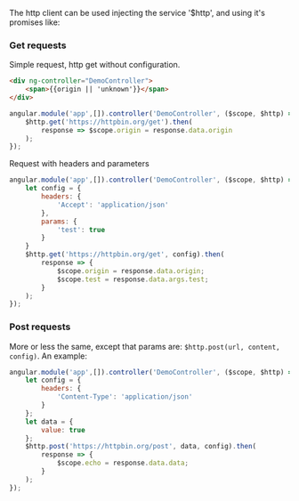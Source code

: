 The http client can be used injecting the service '$http', and using it's promises like:

### Get requests

Simple request, http get without configuration.

```html
<div ng-controller="DemoController">
    <span>{{origin || 'unknown'}}</span>
</div>
```

```javascript
angular.module('app',[]).controller('DemoController', ($scope, $http) => {
    $http.get('https://httpbin.org/get').then(
        response => $scope.origin = response.data.origin
    );
});
```

Request with headers and parameters

```javascript
angular.module('app',[]).controller('DemoController', ($scope, $http) => {
    let config = {
        headers: {
            'Accept': 'application/json'
        },
        params: {
            'test': true
        }
    }
    $http.get('https://httpbin.org/get', config).then(
        response => {
            $scope.origin = response.data.origin;
            $scope.test = response.data.args.test;
        }
    );
});
```

### Post requests

More or less the same, except that params are: `$http.post(url, content, config)`. An example:

```javascript
angular.module('app',[]).controller('DemoController', ($scope, $http) => {
    let config = {
        headers: {
            'Content-Type': 'application/json'
        }
    };
    let data = {
        value: true
    };
    $http.post('https://httpbin.org/post', data, config).then(
        response => {
            $scope.echo = response.data.data;
        }
    );
});
```


